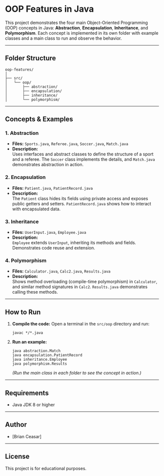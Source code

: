 # OOP Features in Java

This project demonstrates the four main Object-Oriented Programming (OOP) concepts in Java: **Abstraction**, **Encapsulation**, **Inheritance**, and **Polymorphism**. Each concept is implemented in its own folder with example classes and a main class to run and observe the behavior.

---

## Folder Structure

```
oop-features/
│
├── src/
│   └── oop/
│       ├── abstraction/
│       ├── encapsulation/
│       ├── inheritance/
│       └── polymorphism/
```

---

## Concepts & Examples

### 1. Abstraction

- **Files:** `Sports.java`, `Referee.java`, `Soccer.java`, `Match.java`
- **Description:**  
  Uses interfaces and abstract classes to define the structure of a sport and a referee. The `Soccer` class implements the details, and `Match.java` demonstrates abstraction in action.

### 2. Encapsulation

- **Files:** `Patient.java`, `PatientRecord.java`
- **Description:**  
  The `Patient` class hides its fields using private access and exposes public getters and setters. `PatientRecord.java` shows how to interact with encapsulated data.

### 3. Inheritance

- **Files:** `UserInput.java`, `Employee.java`
- **Description:**  
  `Employee` extends `UserInput`, inheriting its methods and fields. Demonstrates code reuse and extension.

### 4. Polymorphism

- **Files:** `Calculator.java`, `Calc2.java`, `Results.java`
- **Description:**  
  Shows method overloading (compile-time polymorphism) in `Calculator`, and similar method signatures in `Calc2`. `Results.java` demonstrates calling these methods.

---

## How to Run

1. **Compile the code:**
   Open a terminal in the `src/oop` directory and run:
   ```
   javac */*.java
   ```

2. **Run an example:**
   ```
   java abstraction.Match
   java encapsulation.PatientRecord
   java inheritance.Employee
   java polymorphism.Results
   ```

   *(Run the main class in each folder to see the concept in action.)*

---

## Requirements

- Java JDK 8 or higher

---

## Author

- [Brian Ceasar]

---

## License

This project is for educational purposes.